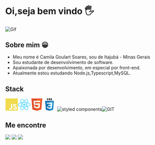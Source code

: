 # Oi,seja bem vindo 🖐

<img align="center" alt="Gif" width="900" height="360" src="https://user-images.githubusercontent.com/89659564/141134891-6c3ffd3e-3872-43e1-8911-8bae3ca3e34e.gif">

## Sobre mim 😀

* Meu nome é Camila Goulart Soares, sou de Itajubá - Minas Gerais
* Sou estudante de desenvolvimento de software.   
* Apaixonada por desenvolvimento, em especial por front-end.
* Atualmente estou estudando Node.js,Typescript,MySQL.

## Stack


   <img src="https://raw.githubusercontent.com/devicons/devicon/master/icons/javascript/javascript-plain.svg" alt="JS" width="40" height="40"/><img src="https://raw.githubusercontent.com/devicons/devicon/master/icons/react/react-original.svg" alt="React" width="40" height="40"/><img src="https://raw.githubusercontent.com/devicons/devicon/master/icons/html5/html5-original.svg" alt="HTML" width="40" height="40"/><img src="https://raw.githubusercontent.com/devicons/devicon/master/icons/css3/css3-original-wordmark.svg" alt="css3" width="40" height="40"/> <img src="https://user-images.githubusercontent.com/85360804/141158611-92e40b3e-087a-4d9e-919f-c56520d20a2f.png" alt="styled components" width="40" height="40"/><img src="https://user-images.githubusercontent.com/85360804/141158218-b3c5af18-5143-4472-bb1d-dce4e82fa35d.png" alt="GIT" width="40" height="40"/> </p>


## Me encontre 

  <a href="https://www.instagram.com/_camilags/" target="_blank"><img src="https://img.shields.io/badge/-Instagram-%23E4405F?style=for-the-badge&logo=instagram&logoColor=white" target="_blank"></a>
<a href = "mailto:camila.soares19@hotmail.com"><img src="https://img.shields.io/badge/-Gmail-%23333?style=for-the-badge&logo=gmail&logoColor=white" target="_blank"></a>
  <a href="https://www.linkedin.com/in/camilagoulartsoares/" target="_blank">
 <img src="https://img.shields.io/badge/-LinkedIn-%230077B5?style=for-the-badge&logo=linkedin&logoColor=white" target="_blank"></a> 
 



